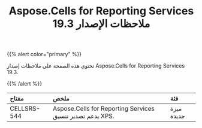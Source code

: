 ﻿---
title: Aspose.Cells for Reporting Services 19.3 ملاحظات الإصدار
type: docs
weight: 30
url: /ar/reportingservices/aspose-cells-for-reporting-services-19-3-release-notes/
---
{{% alert color="primary" %}} 

تحتوي هذه الصفحة على ملاحظات إصدار Aspose.Cells for Reporting Services 19.3.

{{% /alert %}} 

|**مفتاح**|**ملخص**|**فئة**|
|:- |:- |:- |
|CELLSRS-544|Aspose.Cells for Reporting Services يدعم تصدير تنسيق XPS.|ميزة جديدة|


